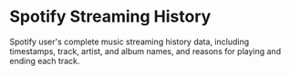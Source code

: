 # Spotify Streaming History

Spotify user's complete music streaming history data, including timestamps, track, artist, and album names, and reasons for playing and ending each track.
